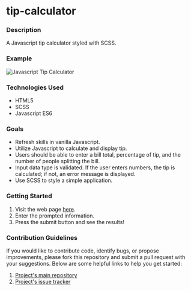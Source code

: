 # tip-calculator

### Description
A Javascript tip calculator styled with SCSS.

### Example
![Javascript Tip Calculator](https://i.imgur.com/bvyQE1h.png "Javascript Tip Calculator")

### Technologies Used
* HTML5
* SCSS
* Javascript ES6

### Goals
* Refresh skills in vanilla Javascript.
* Utilize Javascript to calculate and display tip.
* Users should be able to enter a bill total, percentage of tip, and the number of people splitting the bill.
* Input data type is validated. If the user enters numbers, the tip is calculated; if not, an error message is displayed.
* Use SCSS to style a simple application.

### Getting Started
1. Visit the web page [here](https://awesome-chandrasekhar-375fd0.netlify.com/).
2. Enter the prompted information.
3. Press the submit button and see the results!

### Contribution Guidelines
If you would like to contribute code, identify bugs, or propose improvements, please fork this repository and submit a pull request with your suggestions. Below are some helpful links to help you get started:
1. [Project's main repository](https://github.com/shelbyvjacobs/tip-calculator)
2. [Project's issue tracker](https://github.com/shelbyvjacobs/tip-calculator/issues)
